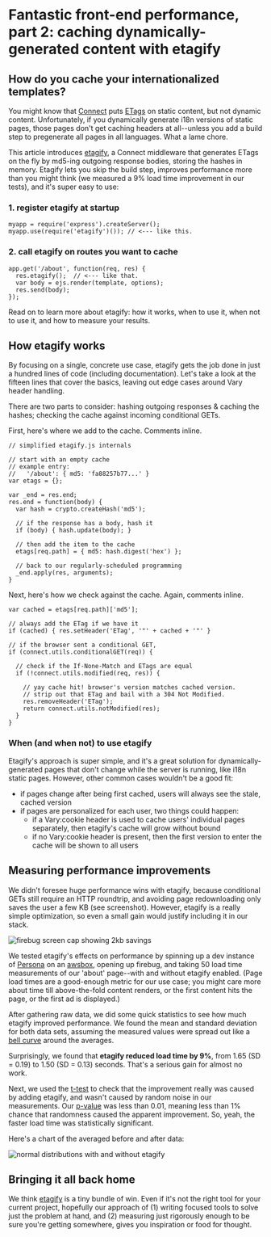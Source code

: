 # Fantastic front-end performance, part 2: caching dynamically-generated content with etagify

## How do you cache your internationalized templates?

You might know that [Connect](https://github.com/senchalabs/connect) puts [ETags](https://gist.github.com/6a68/4971859) on static content, but not dynamic content. Unfortunately, if you dynamically generate i18n versions of static pages, those pages don't get caching headers at all--unless you add a build step to pregenerate all pages in all languages. What a lame chore.

This article introduces [etagify](https://github.com/lloyd/connect-etagify), a Connect middleware that generates ETags on the fly by md5-ing outgoing response bodies, storing the hashes in memory. Etagify lets you skip the build step, improves performance more than you might think (we measured a 9% load time improvement in our tests), and it's super easy to use:

### 1. register etagify at startup
    myapp = require('express').createServer();
    myapp.use(require('etagify')()); // <--- like this.

### 2. call etagify on routes you want to cache
    app.get('/about', function(req, res) {
      res.etagify();  // <--- like that.
      var body = ejs.render(template, options);
      res.send(body);
    });

Read on to learn more about etagify: how it works, when to use it, when not to use it, and how to measure your results.

## How etagify works

By focusing on a single, concrete use case, etagify gets the job done in just a hundred lines of code (including documentation). Let's take a look at the fifteen lines that cover the basics, leaving out edge cases around Vary header handling.

There are two parts to consider: hashing outgoing responses & caching the hashes; checking the cache against incoming conditional GETs.

First, here's where we add to the cache. Comments inline.

    // simplified etagify.js internals
    
    // start with an empty cache
    // example entry: 
    //   '/about': { md5: 'fa88257b77...' }
    var etags = {};

    var _end = res.end;
    res.end = function(body) {
      var hash = crypto.createHash('md5');

      // if the response has a body, hash it
      if (body) { hash.update(body); }

      // then add the item to the cache
      etags[req.path] = { md5: hash.digest('hex') };

      // back to our regularly-scheduled programming
      _end.apply(res, arguments);
    }

Next, here's how we check against the cache. Again, comments inline.

    var cached = etags[req.path]['md5'];
    
    // always add the ETag if we have it
    if (cached) { res.setHeader('ETag', '"' + cached + '"' }

    // if the browser sent a conditional GET,
    if (connect.utils.conditionalGET(req)) {

      // check if the If-None-Match and ETags are equal
      if (!connect.utils.modified(req, res)) {

        // yay cache hit! browser's version matches cached version.
        // strip out that ETag and bail with a 304 Not Modified.
        res.removeHeader('ETag');
        return connect.utils.notModified(res);        
      }
    }

### When (and when not) to use etagify

Etagify's approach is super simple, and it's a great solution for dynamically-generated pages that don't change while the server is running, like i18n static pages. However, other common cases wouldn't be a good fit:

* if pages change after being first cached, users will always see the stale, cached version
* if pages are personalized for each user, two things could happen:
  * if a Vary:cookie header is used to cache users' individual pages separately, then etagify's cache will grow without bound
  * if no Vary:cookie header is present, then the first version to enter the cache will be shown to all users

## Measuring performance improvements

We didn't foresee huge performance wins with etagify, because conditional GETs still require an HTTP roundtrip, and avoiding page redownloading only saves the user a few KB (see screenshot). However, etagify is a really simple optimization, so even a small gain would justify including it in our stack.

![firebug screen cap showing 2kb savings](http://i.imgur.com/MVSQYKo.jpg)

We tested etagify's effects on performance by spinning up a dev instance of [Persona](https://github.com/mozilla/browserid) on an [awsbox](https://github.com/mozilla/awsbox), opening up firebug, and taking 50 load time measurements of our 'about' page--with and without etagify enabled. (Page load times are a good-enough metric for our use case; you might care more about time till above-the-fold content renders, or the first content hits the page, or the first ad is displayed.)

After gathering raw data, we did some quick statistics to see how much etagify improved performance. We found the mean and standard deviation for both data sets, assuming the measured values were spread out like a [bell curve](http://en.wikipedia.org/wiki/Normal_distribution) around the averages.

Surprisingly, we found that **etagify reduced load time by 9%**, from 1.65 (SD = 0.19) to 1.50 (SD = 0.13) seconds. That's a serious gain for almost no work.

Next, we used the [t-test](http://en.wikipedia.org/wiki/Student%27s_t-test) to check that the improvement really was caused by adding etagify, and wasn't caused by random noise in our measurements. Our [p-value](http://en.wikipedia.org/wiki/P-value) was less than 0.01, meaning less than 1% chance that randomness caused the apparent improvement. So, yeah, the faster load time was statistically significant.

Here's a chart of the averaged before and after data:

![normal distributions with and without etagify](http://i.imgur.com/Tc45vHg.png)

## Bringing it all back home

We think [etagify](https://github.com/lloyd/connect-etagify) is a tiny bundle of win. Even if it's not the right tool for your current project, hopefully our approach of (1) writing focused tools to solve just the problem at hand, and (2) measuring just rigorously enough to be sure you're getting somewhere, gives you inspiration or food for thought.
